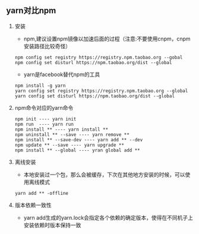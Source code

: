## yarn对比npm
1. 安装
    - npm,建议设置npm镜像以加速后面的过程（注意:不要使用cnpm，cnpm安装路径比较奇怪）
    ```
    npm config set registry https://registry.npm.taobao.org --gobal
    npm config set disturl https://npm.taobao.org/dist --global
    ```
    - yarn是facebook替代npm的工具
    ```
    npm install -g yarn
    yarn config set registry https://registry.npm.taobao.org --global
    yarn config set disturl https://npm.taobao.org/dist --global
    ```

2. npm命令对应的yarn命令
    ```
    npm init ---- yarn init
    npm run  ---- yarn run
    npm install ** ---- yarn install **
    npm uninstall ** --save ---- yarn remove **
    npm install ** --save-dev ---- yarn add ** --dev
    npm update ** --save ---- yarn upgrade **
    npm install ** --global ---- yran global add **
    ```
3. 离线安装
    - 本地安装过一个包，那么会被缓存，下次在其他地方安装的时候，可以使用离线模式
    ```
    yarn add ** -offline
    ```
4. 版本依赖一致性
    - yarn add生成的yarn.lock会指定各个依赖的确定版本，使得在不同机子上安装依赖时版本保持一致